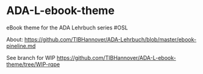 # ADA-L-ebook-theme
eBook theme for the ADA Lehrbuch series #OSL

About: https://github.com/TIBHannover/ADA-Lehrbuch/blob/master/ebook-pineline.md

See branch for WIP https://github.com/TIBHannover/ADA-L-ebook-theme/tree/WIP-rqpe
